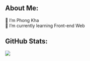 ## About Me:

🤝 I’m Phong Kha<br>🌱 I’m currently learning Front-end Web

## GitHub Stats:

![](https://github-readme-streak-stats.herokuapp.com/?user=khaphong229&theme=transparent&hide_border=true)<br/>

<!-- Proudly created with GPRM ( https://gprm.itsvg.in ) -->
